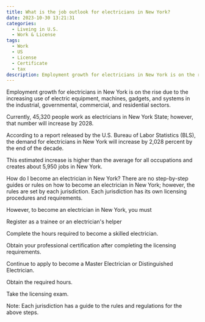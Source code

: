 ```yaml
---
title: What is the job outlook for electricians in New York?
date: 2023-10-30 13:21:31
categories:
  - Liveing in U.S.
  - Work & License
tags:
  - Work
  - US
  - License
  - Certificate 
  - tax
description: Employment growth for electricians in New York is on the rise due to the increasing use of electric equipment, machines, gadgets, and systems in the industrial, governmental, commercial, and residential sectors.
---
```


Employment growth for electricians in New York is on the rise due to the increasing use of electric equipment, machines, gadgets, and systems in the industrial, governmental, commercial, and residential sectors.

Currently, 45,320 people work as electricians in New York State; however, that number will increase by 2028.

According to a report released by the U.S. Bureau of Labor Statistics (BLS), the demand for electricians in New York will increase by 2,028 percent by the end of the decade.

This estimated increase is higher than the average for all occupations and creates about 5,950 jobs in New York.

How do I become an electrician in New York?
There are no step-by-step guides or rules on how to become an electrician in New York; however, the rules are set by each jurisdiction. Each jurisdiction has its own licensing procedures and requirements. 

However, to become an electrician in New York, you must

Register as a trainee or an electrician's helper

Complete the hours required to become a skilled electrician.

Obtain your professional certification after completing the licensing requirements.

Continue to apply to become a Master Electrician or Distinguished Electrician.

Obtain the required hours.

Take the licensing exam.

Note: Each jurisdiction has a guide to the rules and regulations for the above steps.
